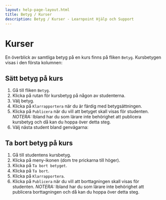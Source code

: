 ```yaml
---
layout: help-page-layout.html
title: Betyg / Kurser
description: Betyg / Kurser - Learnpoint Hjälp och Support
---
```


# Kurser

<!-- only-in-swedish.html -->

En överblick av samtliga betyg på en kurs finns på fliken `Betyg`. Kursbetygen visas i den första kolumnen:

<!-- desktop-screenshot.html, { src: "_assets/course-grades-in-gradebook.png", alt: "Kursbetyg på betygsfliken", theme: "light" } -->


## Sätt betyg på kurs

1. Gå till fliken `Betyg`.
2. Klicka på rutan för kursbetyg på någon av studenterna.
3. Välj betyg.
4. Klicka på `Klarrapportera` när du är färdig med betygsättningen.
5. Klicka på `Publicera` när du vill att betyget skall visas för studenten. *NOTERA:* Ibland har du som lärare inte behörighet att publicera kursbetyg och då kan du hoppa över detta steg.
6. Välj nästa student bland genvägarna:

<!-- desktop-recording.html, { src: "_assets/grade-course.mp4", alt: "Betygsätt kurs", theme: "light" } -->


## Ta bort betyg på kurs

1. Gå till studentens kursbetyg.
2. Klicka på meny-ikonen (dom tre prickarna till höger).
3. Klicka på `Ta bort betyget`.
4. Klicka på `Ta bort`.
5. Klicka på `Klarrapportera`.
6. Klicka på `Publicera` när du vill att borttagningen skall visas för studenten. *NOTERA:* Ibland har du som lärare inte behörighet att publicera borttagningen och då kan du hoppa över detta steg.

<!-- desktop-recording.html, { src: "_assets/delete-course-grade.mp4", alt: "Ta bort kursbetyg", theme: "light" } -->
